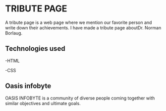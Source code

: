
#   TRIBUTE PAGE  

 A tribute page is a web page where we mention our favorite person and write down their achievements.
 I have made a tribute page aboutDr. Norman Borlaug.


## Technologies used
-HTML

-CSS

 

## Oasis infobyte
OASIS INFOBYTE is a community of diverse people coming together with similar objectives and ultimate goals. 

